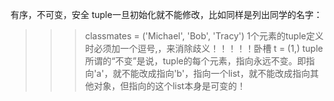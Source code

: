 有序，不可变，安全
tuple一旦初始化就不能修改，比如同样是列出同学的名字：
>>> classmates = ('Michael', 'Bob', 'Tracy')
1个元素的tuple定义时必须加一个逗号,，来消除歧义！！！！！卧槽
t = (1,)
tuple所谓的“不变”是说，tuple的每个元素，指向永远不变。即指向'a'，就不能改成指向'b'，指向一个list，就不能改成指向其他对象，但指向的这个list本身是可变的！
